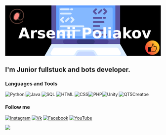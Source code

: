 ![Header](https://github.com/PirateWar2022/PirateWar2022/blob/ebadc5c84449c85a649ea41605e3d5e9e483354b/assets/Untitled.png)

## I'm Junior fullstuck and bots developer.  

### Languages and Tools
![Python](https://img.shields.io/badge/Python-black?style=for-the-badge&logo=python) ![Java](https://img.shields.io/badge/Java-black?style=for-the-badge&logo=Java) ![SQL](https://img.shields.io/badge/MySQL-black?style=for-the-badge&logo=MySql) ![HTML](https://img.shields.io/badge/HTML-black?style=for-the-badge&logo=html) ![CSS](https://img.shields.io/badge/CSS-black?style=for-the-badge&logo=css)![PHP](https://img.shields.io/badge/PHP-black?style=for-the-badge&logo=php)![Unity](https://img.shields.io/badge/Unity-black?style=for-the-badge&logo=unity) ![QT5Creatoe](https://img.shields.io/badge/QtCreator-black?style=for-the-badge&logo=Qt) 

### Follow me
[![Instagram](https://img.shields.io/badge/Instagram-black?style=for-the-badge&logo=instagram)](https://www.instagram.com/_senyok_top_/) [![Vk](https://img.shields.io/badge/Vkontakte-black?style=for-the-badge&logo=Vk)](https://vk.com/ivgenivich) [![Facebook](https://img.shields.io/badge/Facebook-black?style=for-the-badge&logo=facebook)](https://www.facebook.com/profile.php?id=100081240971171) [![YouTube](https://img.shields.io/badge/YouTube-black?style=for-the-badge&logo=youtube)](https://www.youtube.com/channel/UCsGEZksKYevwVpbAgR9YF2Q)

![](https://media.giphy.com/media/BgKEiHf1xNV0h6IcSX/giphy.gif)
